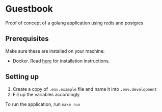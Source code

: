 # Guestbook

Proof of concept of a golang application using redis and postgres

## Prerequisites

Make sure these are installed on your machine:

- Docker. Read [here](https://docs.docker.com/install/linux/docker-ce/ubuntu/) for installation instructions.

## Setting up

1. Create a copy of `.env.example` file and name it into `.env.development`
2. Fill up the variables accordingly

To run the application, run `make run` 

